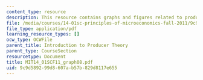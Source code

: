 ```yaml
---
content_type: resource
description: This resource contains graphs and figures related to producer theory.
file: /media/courses/14-01sc-principles-of-microeconomics-fall-2011/9c9d589299d8607ab57b829d8117e655_MIT14_01SCF11_graph08.pdf
file_type: application/pdf
learning_resource_types: []
ocw_type: OCWFile
parent_title: Introduction to Producer Theory
parent_type: CourseSection
resourcetype: Document
title: MIT14_01SCF11_graph08.pdf
uid: 9c9d5892-99d8-607a-b57b-829d8117e655
---
```

